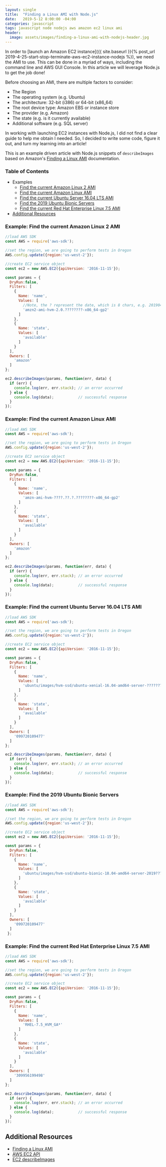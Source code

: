 ```yaml
---
layout: single
title:  "Finding a Linux AMI with Node.js"
date:   2019-5-12 8:00:00 -04:00
categories: javascript
tags: javascript node nodejs aws amazon ec2 linux ami
header:
  image: assets/images/finding-a-linux-ami-with-nodejs-header.jpg
---
```

In order to [launch an Amazon EC2 instance]({{ site.baseurl }}{% post_url 2019-4-25-start-stop-terminate-aws-ec2-instance-nodejs %}), we need the AMI to use. This can be done in a myriad of ways, including the command line and AWS GUI Console. In this article we will leverage Node.js to get the job done!

Before choosing an AMI, there are multiple factors to consider:
- The Region
- The operating system (e.g. Ubuntu)
- The architecture: 32-bit (i386) or 64-bit (x86_64)
- The root device type: Amazon EBS or instance store
- The provider (e.g. Amazon)
- The state (e.g. is it currently available)
- Additional software (e.g. SQL server)

In working with launching EC2 instances with Node.js, I did not find a clear guide to help me obtain I needed. So, I decided to write some code, figure it out, and turn my learning into an article!

This is an example driven article with Node.js snippets of `describeImages` based on Amazon's [Finding a Linux AMI](https://docs.aws.amazon.com/AWSEC2/latest/UserGuide/finding-an-ami.html) documentation.

### Table of Contents
- Examples
  - [Find the current Amazon Linux 2 AMI](#example-find-the-current-amazon-linux-2-ami)
  - [Find the current Amazon Linux AMI](#example-find-the-current-amazon-linux-ami)
  - [Find the current Ubuntu Server 16.04 LTS AMI](#example-find-the-current-ubuntu-server-1604-lts-ami)
  - [Find the 2019 Ubuntu Bionic Servers](#example-find-the-2019-ubuntu-bionic-servers)
  - [Find the current Red Hat Enterprise Linux 7.5 AMI](#example-find-the-current-red-hat-enterprise-linux-75-ami)
- [Additional Resources](#additional-resources)

### Example: Find the current Amazon Linux 2 AMI
```javascript
//load AWS SDK
const AWS = require('aws-sdk');

//set the region, we are going to perform tests in Oregon
AWS.config.update({region:'us-west-2'});

//create EC2 service object
const ec2 = new AWS.EC2({apiVersion: '2016-11-15'});

const params = {
  DryRun:false,
  Filters: [
    {
      Name: 'name',
      Values: [
        //Note, the ? represent the date, which is 8 chars, e.g. 20190403
        'amzn2-ami-hvm-2.0.????????-x86_64-gp2'
      ]
    },
    {
      Name: 'state',
      Values: [
        'available'
      ]
    }    
  ],
  Owners: [
    'amazon'
  ]  
};

ec2.describeImages(params, function(err, data) {
  if (err) {
    console.log(err, err.stack); // an error occurred
  } else {
    console.log(data);           // successful response
  }  
});
```

### Example: Find the current Amazon Linux AMI
```javascript
//load AWS SDK
const AWS = require('aws-sdk');

//set the region, we are going to perform tests in Oregon
AWS.config.update({region:'us-west-2'});

//create EC2 service object
const ec2 = new AWS.EC2({apiVersion: '2016-11-15'});

const params = {
  DryRun:false,
  Filters: [
    {
      Name: 'name',
      Values: [        
        'amzn-ami-hvm-????.??.?.????????-x86_64-gp2'
      ]
    },
    {
      Name: 'state',
      Values: [
        'available'
      ]
    }
  ],
  Owners: [
    'amazon'
  ]  
};

ec2.describeImages(params, function(err, data) {
  if (err) {
    console.log(err, err.stack); // an error occurred
  } else {
    console.log(data);           // successful response
  }  
});
```

### Example: Find the current Ubuntu Server 16.04 LTS AMI
```javascript
//load AWS SDK
const AWS = require('aws-sdk');

//set the region, we are going to perform tests in Oregon
AWS.config.update({region:'us-west-2'});

//create EC2 service object
const ec2 = new AWS.EC2({apiVersion: '2016-11-15'});

const params = {
  DryRun:false,
  Filters: [
    {
      Name: 'name',
      Values: [
        'ubuntu/images/hvm-ssd/ubuntu-xenial-16.04-amd64-server-????????'
      ]
    },
    {
      Name: 'state',
      Values: [
        'available'
      ]
    }
  ],
  Owners: [
    '099720109477'
  ]  
};

ec2.describeImages(params, function(err, data) {
  if (err) {
    console.log(err, err.stack); // an error occurred
  } else {
    console.log(data);           // successful response
  }  
});
```

### Example: Find the 2019 Ubuntu Bionic Servers
```javascript
//load AWS SDK
const AWS = require('aws-sdk');

//set the region, we are going to perform tests in Oregon
AWS.config.update({region:'us-west-2'});

//create EC2 service object
const ec2 = new AWS.EC2({apiVersion: '2016-11-15'});

const params = {
  DryRun:false,
  Filters: [
    {
      Name: 'name',
      Values: [
        'ubuntu/images/hvm-ssd/ubuntu-bionic-18.04-amd64-server-2019????'
      ]
    },
    {
      Name: 'state',
      Values: [
        'available'
      ]
    }
  ],
  Owners: [
    '099720109477'
  ]  
 };
```

### Example: Find the current Red Hat Enterprise Linux 7.5 AMI
```javascript
//load AWS SDK
const AWS = require('aws-sdk');

//set the region, we are going to perform tests in Oregon
AWS.config.update({region:'us-west-2'});

//create EC2 service object
const ec2 = new AWS.EC2({apiVersion: '2016-11-15'});

const params = {
  DryRun:false,
  Filters: [
    {
      Name: 'name',
      Values: [
        'RHEL-7.5_HVM_GA*'
      ]
    },
    {
      Name: 'state',
      Values: [
        'available'
      ]
    }
  ],
  Owners: [
    '309956199498'
  ]  
};

ec2.describeImages(params, function(err, data) {
  if (err) {
    console.log(err, err.stack); // an error occurred
  } else {
    console.log(data);           // successful response
  }  
});
```

## Additional Resources
- [Finding a Linux AMI](https://docs.aws.amazon.com/AWSEC2/latest/UserGuide/finding-an-ami.html)
- [AWS EC2 API](https://docs.aws.amazon.com/AWSJavaScriptSDK/latest/AWS/EC2.html)
- [EC2 describeImages](https://docs.aws.amazon.com/AWSJavaScriptSDK/latest/AWS/EC2.html#describeImages-property)
